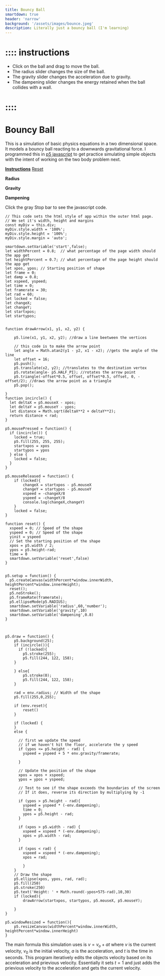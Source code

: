 ```yaml
---
title: Bouncy Ball
smartdown: true
header: 'narrow'
background: '/assets/images/bounce.jpeg'
description: Literally just a bouncy ball (I'm learning)
---
```



# :::: instructions
- Click on the ball and drag to move the ball. 
- The radius slider changes the size of the ball. 
- The gravity slider changes the acceleration due to gravity. 
- The dampening slider changes the energy retained when the ball collides with a wall.

# ::::

# Bouncy Ball

This is a simulation of basic physics equations in a two dimensional space. It models a bouncy ball reacting to a downwards gravitational force. I programmed this in [p5 javascript](https://p5js.org/) to get practice simulating simple objects with the intent of working on the two body problem next. 


[**Instructions**](::instructions/tooltip) [Reset](:=reset=true)

**Radius** [](:?radius|number) [](:-radius/10/100/10)

**Gravity** [](:?gravity|number) [](:-gravity/1/25/1)

**Dampening** [](:?dampening|number) [](:-dampening/0/1/0.05)

Click the gray Stop bar to see the javascript code.

```p5js /playable/autoplay
// This code sets the html style of app within the outer html page.  
// We set it's width, height and margins 
const myDiv = this.div;
myDiv.style.width = '100%';
myDiv.style.height = '100%';
myDiv.style.margin = 'auto';

smartdown.setVariable('start',false);
let widthPercent = 0.8;  // what percentage of the page width should the app get
let heightPercent = 0.7; // what percentage of the page height should the app get
let xpos, ypos; // Starting position of shape
let frame = 0;
let damp = 0.8;
let xspeed, yspeed;
let time = 0;
let framerate = 30;
let rad = 60;
let locked = false;
let changeX;
let changeY;
let startxpos;
let startypos;


function drawArrow(x1, y1, x2, y2) {

    p5.line(x1, y1, x2, y2); //draw a line beetween the vertices

    // this code is to make the arrow point
    let angle = Math.atan2(y1 - y2, x1 - x2); //gets the angle of the line
    let offset = 16;
    p5.push();
    p5.translate(x2, y2); //translates to the destination vertex
    p5.rotate(angle- p5.HALF_PI); //rotates the arrow point
    p5.triangle(-offset*0.5, offset, offset*0.5, offset, 0, -offset/2); //draws the arrow point as a triangle
    p5.pop();

}
function incircle() {
  let deltaX = p5.mouseX - xpos;
  let deltaY = p5.mouseY - ypos;
  let distance = Math.sqrt(deltaX**2 + deltaY**2);
  return distance < rad;
}

p5.mousePressed = function() {
  if (incircle()) {
    locked = true;
    p5.fill(255, 255, 255);
    startxpos = xpos
    startypos = ypos
  } else {
    locked = false;
  }
}

p5.mouseReleased = function() {
    if (locked){
        changeX = startxpos - p5.mouseX
        changeY = startypos - p5.mouseY
        xspeed = -changeX/8
        yspeed = -changeY/8
        console.log(changeX,changeY)
    }
    locked = false;
}

function reset() {
  xspeed = 0; // Speed of the shape
  yspeed = 0; // Speed of the shape
  yinit = yspeed
  // Set the starting position of the shape
  xpos = p5.width / 2;
  ypos = p5.height-rad;
  time = 0
  smartdown.setVariable('reset',false)
}


p5.setup = function() {
  p5.createCanvas(widthPercent*window.innerWidth, heightPercent*window.innerHeight);
  reset();
  p5.noStroke();
  p5.frameRate(framerate);
  p5.ellipseMode(p5.RADIUS);
  smartdown.setVariable('radius',60,'number');
  smartdown.setVariable('gravity',10)
  smartdown.setVariable('dampening',0.8)
}



p5.draw = function() {
    p5.background(25);
    if (incircle()){
      if (!locked){      
        p5.stroke(255);
        p5.fill(244, 122, 158);
    }

    } else{
        p5.stroke(0);
        p5.fill(244, 122, 158);
    }

    rad = env.radius; // Width of the shape
    p5.fill(255,0,255);
    
    if (env.reset){
        reset()
    }

    if (locked) {
    }
    else {

      // first we update the speed
      // if we haven't hit the floor, accelerate the y speed
      if (ypos <= p5.height - rad) {
        yspeed = yspeed + 5 * env.gravity/framerate; 

      }

      // Update the position of the shape
      xpos = xpos + xspeed;
      ypos = ypos + yspeed;

      // Test to see if the shape exceeds the boundaries of the screen
      // If it does, reverse its direction by multiplying by -1

      if (ypos > p5.height - rad){
        yspeed = yspeed * (-env.dampening);
        time = 0;
        ypos = p5.height - rad;
      }

      if (xpos > p5.width - rad) { 
        xspeed = xspeed * (-env.dampening);       
        xpos = p5.width - rad; 
      }

      if (xpos < rad) { 
        xspeed = xspeed * (-env.dampening);    
        xpos = rad; 

        }
    }
    // Draw the shape
    p5.ellipse(xpos, ypos, rad, rad);
    p5.fill(250)
    p5.stroke(250)
    p5.text('Height: ' + Math.round(-ypos+575-rad),10,30)
    if (locked){
        drawArrow(startxpos, startypos, p5.mouseX, p5.mouseY);

    }   
}   
    
p5.windowResized = function(){
    p5.resizeCanvas(widthPercent*window.innerWidth, heightPercent*window.innerHeight)
}
```
The main formula this simulation uses is $v = v_o + at$ where $v$ is the current velocity, $v_0$ is the initial velocity, $a$ is the acceleration, and $t$ is the time in seconds. This program iteratively edits the objects velocity based on its acceleration and prievious velocity. Essentially it sets $t=1$ and just adds the prievious velocity to the acceleration and gets the current velocity.